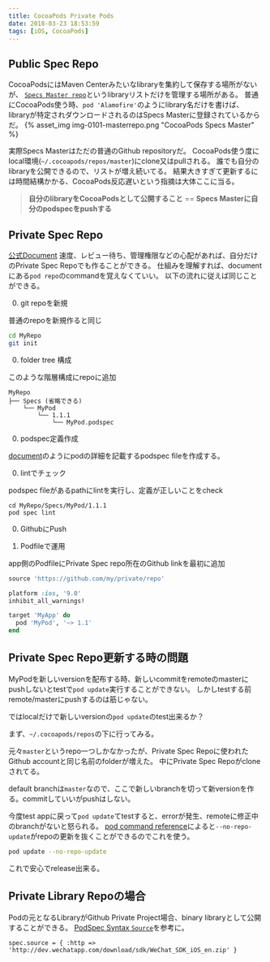 ```yaml
---
title: CocoaPods Private Pods
date: 2018-03-23 18:53:59
tags: [iOS, CocoaPods]
---
```

## Public Spec Repo
CocoaPodsにはMaven Centerみたいなlibraryを集約して保存する場所がないが、
[`Specs Master repo`](https://github.com/CocoaPods/Specs)というlibraryリストだけを管理する場所がある。
普通にCocoaPods使う時、`pod 'Alamofire'`のようにlibrary名だけを書けば、
libraryが特定されダウンロードされるのはSpecs Masterに登録されているからだ。
{% asset_img img-0101-masterrepo.png "CocoaPods Specs Master" %}

実際Specs Masterはただの普通のGithub repositoryだ。
CocoaPods使う度にlocal環境(`~/.cocoapods/repos/master`)にclone又はpullされる。
誰でも自分のlibraryを公開できるので、リストが増え続いてる。
結果大きすぎて更新するには時間結構かかる、CocoaPods反応遅いという指摘は大体ここに当る。

> __自分のlibraryをCocoaPodsとして公開すること__ == __Specs Masterに自分のpodspecをpushする__


## Private Spec Repo
[公式Document](https://guides.cocoapods.org/making/private-cocoapods.html)
速度、レビュー待ち、管理権限などの心配があれば、自分だけのPrivate Spec Repoでも作ることができる。
仕組みを理解すれば、documentにある`pod repo`のcommandを覚えなくていい。
以下の流れに従えば同じことができる。

0. git repoを新規

  普通のrepoを新規作ると同じ
```sh
cd MyRepo
git init
```

0. folder tree 構成

  このような階層構成にrepoに追加
```
MyRepo
├── Specs (省略できる)
    └── MyPod
        └── 1.1.1
            └── MyPod.podspec
```

0. podspec定義作成

  [document](https://guides.cocoapods.org/syntax/podspec.html)のようにpodの詳細を記載するpodspec fileを作成する。

0. lintでチェック

  podspec fileがあるpathにlintを実行し、定義が正しいことをcheck
```
cd MyRepo/Specs/MyPod/1.1.1
pod spec lint
```

0. GithubにPush

0. Podfileで運用

  app側のPodfileにPrivate Spec repo所在のGithub linkを最初に追加
```ruby
source 'https://github.com/my/private/repo'

platform :ios, '9.0'
inhibit_all_warnings!

target 'MyApp' do
  pod 'MyPod', '~> 1.1'
end
```


## Private Spec Repo更新する時の問題
MyPodを新しいversionを配布する時、新しいcommitをremoteのmasterにpushしないとtestで`pod update`実行することができない。
しかしtestする前remote/masterにpushするのは筋じゃない。

ではlocalだけで新しいversionの`pod update`のtest出来るか？

まず、`~/.cocoapods/repos`の下に行ってみる。

元々`master`というrepo一つしかなかったが、Private Spec Repoに使われたGithub accountと同じ名前のfolderが増えた。
中にPrivate Spec Repoがcloneされてる。

default branchは`master`なので、ここで新しいbranchを切って新versionを作る。commitしていいがpushはしない。

今度test appに戻って`pod update`てtestすると、errorが発生、remoteに修正中のbranchがないと怒られる。
[pod command reference](https://guides.cocoapods.org/terminal/commands.html)によると`--no-repo-update`がrepoの更新を抜くことができるのでこれを使う。

```sh
pod update --no-repo-update
```
これで安心でrelease出来る。

## Private Library Repoの場合
Podの元となるLibraryがGithub Private Project場合、binary libraryとして公開することができる。
[PodSpec Syntax `Source`](https://guides.cocoapods.org/syntax/podspec.html#source)を参考に。
```
spec.source = { :http => 'http://dev.wechatapp.com/download/sdk/WeChat_SDK_iOS_en.zip' }
```
